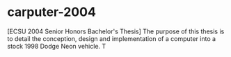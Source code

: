 # carputer-2004
[ECSU 2004 Senior Honors Bachelor's Thesis] The purpose of this thesis is to detail the conception, design and implementation of a computer into a stock 1998 Dodge Neon vehicle. T
